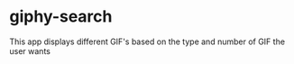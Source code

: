 # giphy-search
This app displays different GIF's based on the type and number of GIF the user wants
